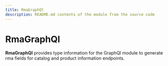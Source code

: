 ```yaml
---
title: RmaGraphQl
description: README.md contents of the module from the source code
---
```


# RmaGraphQl

**RmaGraphQl** provides type information for the GraphQl module
to generate rma fields for catalog and product information endpoints.
